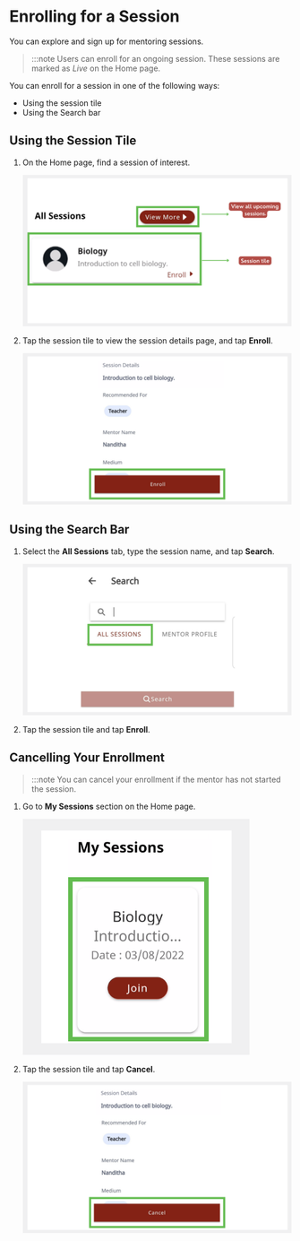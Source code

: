 # Enrolling for a Session

You can explore and sign up for mentoring sessions.

>:::note
>Users can enroll for an ongoing session. These sessions are marked as *Live* on the Home page. 

You can enroll for a session in one of the following ways:
* Using the session tile
* Using the Search bar 

## Using the Session Tile

1. On the Home page, find a session of interest. 

    ![](media/enrolling-upcomingsessions.PNG) 

2. Tap the session tile to view the session details page, and tap **Enroll**.
    
    ![](media/enrolling-button.PNG)
 

## Using the Search Bar

1. Select the **All Sessions** tab, type the session name, and tap **Search**. 

    ![](media/search-sessions.png)

2. Tap the session tile and tap **Enroll**.
    

## Cancelling Your Enrollment

> :::note 
> You can cancel your enrollment if the mentor has not started the session.

1. Go to **My Sessions** section on the Home page.

    ![](media/mysessions.PNG)

2. Tap the session tile and tap **Cancel**.

    ![](media/cancel-enrollment.png)


